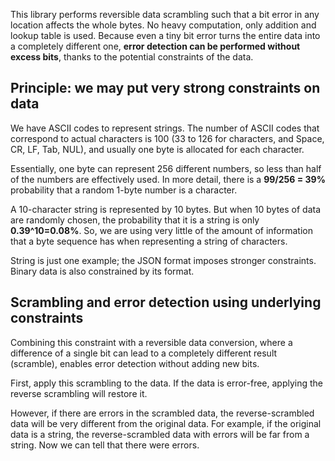 

This library performs reversible data scrambling such that a bit error in any location affects the whole bytes. No heavy computation, only addition and lookup table is used. Because even a tiny bit error turns the entire data into a completely different one, **error detection can be performed without excess bits**, thanks to the potential constraints of the data.



## Principle: we may put very strong constraints on data

We have ASCII codes to represent strings. The number of ASCII codes that correspond to actual characters is 100 (33 to 126 for characters, and Space, CR, LF, Tab, NUL), and usually one byte is allocated for each character. 

Essentially, one byte can represent 256 different numbers, so less than half of the numbers are effectively used. In more detail, there is a **99/256 = 39%** probability that a random 1-byte number is a character. 

A 10-character string is represented by 10 bytes. But when 10 bytes of data are randomly chosen, the probability that it is a string is only **0.39^10=0.08%**. So, we are using very little of the amount of information that a byte sequence has when representing a string of characters.

String is just one example; the JSON format imposes stronger constraints. Binary data is also constrained by its format.

## Scrambling and error detection using underlying constraints

Combining this constraint with a reversible data conversion, where a difference of a single bit can lead to a completely different result (scramble), enables error detection without adding new bits. 

First, apply this scrambling to the data. If the data is error-free, applying the reverse scrambling will restore it.

However, if there are errors in the scrambled data, the reverse-scrambled data will be very different from the original data. For example, if the original data is a string, the reverse-scrambled data with errors will be far from a string. Now we can tell that there were errors.